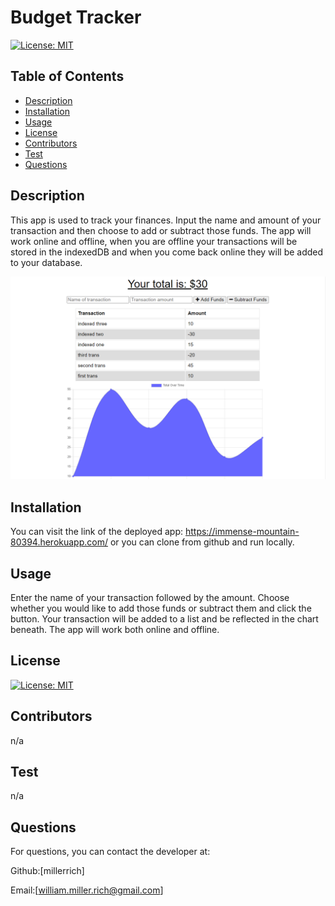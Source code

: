 # Budget Tracker

[![License: MIT](https://img.shields.io/badge/License-MIT-yellow.svg)](https://opensource.org/licenses/MIT)


## Table of Contents
* [Description](#description)
* [Installation](#installation)
* [Usage](#usage)
* [License](#license)
* [Contributors](#contributors)
* [Test](#test)
* [Questions](#questions)

## Description
This app is used to track your finances. Input the name and amount of your transaction and then choose to add or subtract those funds. The app will work online and offline, when you are offline your transactions will be stored in the indexedDB and when you come back online they will be added to your database.

![](images/budget-tracker.png)

## Installation 
You can visit the link of the deployed app: https://immense-mountain-80394.herokuapp.com/ or you can clone from github and run locally.

## Usage 
Enter the name of your transaction followed by the amount. Choose whether you would like to add those funds or subtract them and click the button. Your transaction will be added to a list and be reflected in the chart beneath. The app will work both online and offline.

## License
[![License: MIT](https://img.shields.io/badge/License-MIT-yellow.svg)](https://opensource.org/licenses/MIT)

## Contributors
n/a

## Test
n/a

## Questions
For questions, you can contact the developer at:

Github:[millerrich]

Email:[william.miller.rich@gmail.com]